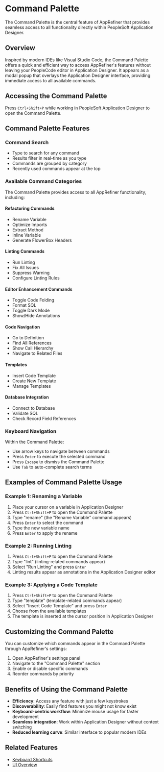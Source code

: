 # Command Palette

The Command Palette is the central feature of AppRefiner that provides seamless access to all functionality directly within PeopleSoft Application Designer.

## Overview

Inspired by modern IDEs like Visual Studio Code, the Command Palette offers a quick and efficient way to access AppRefiner's features without leaving your PeopleCode editor in Application Designer. It appears as a modal popup that overlays the Application Designer interface, providing immediate access to all available commands.

## Accessing the Command Palette

Press `Ctrl+Shift+P` while working in PeopleSoft Application Designer to open the Command Palette.

## Command Palette Features

### Command Search

- Type to search for any command
- Results filter in real-time as you type
- Commands are grouped by category
- Recently used commands appear at the top

### Available Command Categories

The Command Palette provides access to all AppRefiner functionality, including:

#### Refactoring Commands
- Rename Variable
- Optimize Imports
- Extract Method
- Inline Variable
- Generate FlowerBox Headers

#### Linting Commands
- Run Linting
- Fix All Issues
- Suppress Warning
- Configure Linting Rules

#### Editor Enhancement Commands
- Toggle Code Folding
- Format SQL
- Toggle Dark Mode
- Show/Hide Annotations

#### Code Navigation
- Go to Definition
- Find All References
- Show Call Hierarchy
- Navigate to Related Files

#### Templates
- Insert Code Template
- Create New Template
- Manage Templates

#### Database Integration
- Connect to Database
- Validate SQL
- Check Record Field References

### Keyboard Navigation

Within the Command Palette:
- Use arrow keys to navigate between commands
- Press `Enter` to execute the selected command
- Press `Escape` to dismiss the Command Palette
- Use `Tab` to auto-complete search terms

## Examples of Command Palette Usage

### Example 1: Renaming a Variable

1. Place your cursor on a variable in Application Designer
2. Press `Ctrl+Shift+P` to open the Command Palette
3. Type "rename" (the "Rename Variable" command appears)
4. Press `Enter` to select the command
5. Type the new variable name
6. Press `Enter` to apply the rename

### Example 2: Running Linting

1. Press `Ctrl+Shift+P` to open the Command Palette
2. Type "lint" (linting-related commands appear)
3. Select "Run Linting" and press `Enter`
4. Linting results appear as annotations in the Application Designer editor

### Example 3: Applying a Code Template

1. Press `Ctrl+Shift+P` to open the Command Palette
2. Type "template" (template-related commands appear)
3. Select "Insert Code Template" and press `Enter`
4. Choose from the available templates
5. The template is inserted at the cursor position in Application Designer

## Customizing the Command Palette

You can customize which commands appear in the Command Palette through AppRefiner's settings:

1. Open AppRefiner's settings panel
2. Navigate to the "Command Palette" section
3. Enable or disable specific commands
4. Reorder commands by priority

## Benefits of Using the Command Palette

- **Efficiency**: Access any feature with just a few keystrokes
- **Discoverability**: Easily find features you might not know exist
- **Keyboard-centric workflow**: Minimize mouse usage for faster development
- **Seamless integration**: Work within Application Designer without context switching
- **Reduced learning curve**: Similar interface to popular modern IDEs

## Related Features

- [Keyboard Shortcuts](keyboard-shortcuts.md)
- [UI Overview](ui-overview.md)
